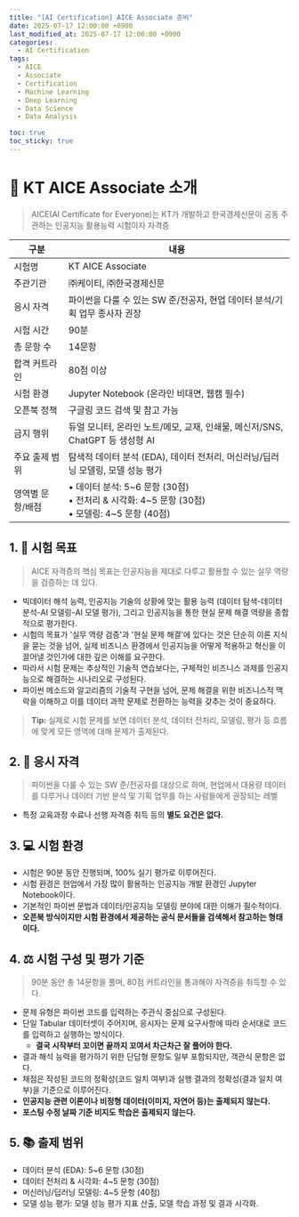 ```yaml
---
title: "[AI Certification] AICE Associate 준비"
date: 2025-07-17 12:00:00 +0900
last_modified_at: 2025-07-17 12:00:00 +0900
categories:
  - AI Certification
tags:
  - AICE
  - Associate
  - Certification
  - Machine Learning
  - Deep Learning
  - Data Science
  - Data Analysis

toc: true
toc_sticky: true
---
```


# 🤖 KT AICE Associate 소개

> AICE(AI Certificate for Everyone)는 KT가 개발하고 한국경제신문이 공동 주관하는 인공지능 활용능력 시험이자 자격증

| 구분 | 내용 |
|------|------|
| 시험명 | KT AICE Associate |
| 주관기관 | ㈜케이티, ㈜한국경제신문 |
| 응시 자격 | 파이썬을 다룰 수 있는 SW 준/전공자, 현업 데이터 분석/기획 업무 종사자 권장 |
| 시험 시간 | 90분 |
| 총 문항 수 | 14문항 |
| 합격 커트라인 | 80점 이상 |
| 시험 환경 | Jupyter Notebook (온라인 비대면, 웹캠 필수) |
| 오픈북 정책 | 구글링 코드 검색 및 참고 가능 |
| 금지 행위 | 듀얼 모니터, 온라인 노트/메모, 교재, 인쇄물, 메신저/SNS, ChatGPT 등 생성형 AI |
| 주요 출제 범위 | 탐색적 데이터 분석 (EDA), 데이터 전처리, 머신러닝/딥러닝 모델링, 모델 성능 평가 |
| 영역별 문항/배점 | • 데이터 분석: 5~6 문항 (30점)<br>• 전처리 & 시각화: 4~5 문항 (30점)<br>• 모델링: 4~5 문항 (40점) |

## 1. 🎯 시험 목표

> AICE 자격증의 핵심 목표는 인공지능을 제대로 다루고 활용할 수 있는 실무 역량을 검증하는 데 있다.

- 빅데이터 해석 능력, 인공지능 기술의 상황에 맞는 활용 능력 (데이터 탐색-데이터 분석-AI 모델링-AI 모델 평가), 그리고 인공지능을 통한 현실 문제 해결 역량을 종합적으로 평가한다.
- 시험의 목표가 '실무 역량 검증'과 '현실 문제 해결'에 있다는 것은 단순히 이론 지식을 묻는 것을 넘어, 실제 비즈니스 환경에서 인공지능을 어떻게 적용하고 혁신을 이끌어낼 것인가에 대한 깊은 이해를 요구한다.
- 따라서 시험 문제는 추상적인 기술적 연습보다는, 구체적인 비즈니스 과제를 인공지능으로 해결하는 시나리오로 구성된다.
- 파이썬 메소드와 알고리즘의 기술적 구현을 넘어, 문제 해결을 위한 비즈니스적 맥락을 이해하고 이를 데이터 과학 문제로 전환하는 능력을 갖추는 것이 중요하다.

> **Tip:** 실제로 시험 문제를 보면 데이터 분석, 데이터 전처리, 모델링, 평가 등 흐름에 맞게 모든 영역에 대해 문제가 출제된다.

## 2. 👥 응시 자격

> 파이썬을 다룰 수 있는 SW 준/전공자를 대상으로 하며, 현업에서 대용량 데이터를 다루거나 데이터 기반 분석 및 기획 업무를 하는 사람들에게 권장되는 레벨

- 특정 교육과정 수료나 선행 자격증 취득 등의 **별도 요건은 없다.**

## 3. 💻 시험 환경

- 시험은 90분 동안 진행되며, 100% 실기 평가로 이루어진다.
- 시험 환경은 현업에서 가장 많이 활용하는 인공지능 개발 환경인 Jupyter Notebook이다.
- 기본적인 파이썬 문법과 데이터/인공지능 모델링 분야에 대한 이해가 필수적이다.
- **오픈북 방식이지만 시험 환경에서 제공하는 공식 문서들을 검색해서 참고하는 형태이다.**

## 4. ⚖️ 시험 구성 및 평가 기준

> 90분 동안 총 14문항을 풀며, 80점 커트라인을 통과해야 자격증을 취득할 수 있다.

- 문제 유형은 파이썬 코드를 입력하는 주관식 중심으로 구성된다.
- 단일 Tabular 데이터셋이 주어지며, 응시자는 문제 요구사항에 따라 순서대로 코드를 입력하고 실행하는 방식이다.
  - **결국 시작부터 꼬이면 끝까지 꼬여서 차근차근 잘 풀어야 한다.**
- 결과 해석 능력을 평가하기 위한 단답형 문항도 일부 포함되지만, 객관식 문항은 없다.
- 채점은 작성된 코드의 정확성(코드 일치 여부)과 실행 결과의 정확성(결과 일치 여부)을 기준으로 이루어진다.
- **인공지능 관련 이론이나 비정형 데이터(이미지, 자연어 등)는 출제되지 않는다.**
- **포스팅 수정 날짜 기준 비지도 학습은 출제되지 않는다.**

## 5. 📚 출제 범위

- 데이터 분석 (EDA): 5~6 문항 (30점)
- 데이터 전처리 & 시각화: 4~5 문항 (30점)
- 머신러닝/딥러닝 모델링: 4~5 문항 (40점)
- 모델 성능 평가: 모델 성능 평가 지표 산출, 모델 학습 과정 및 결과 시각화.
